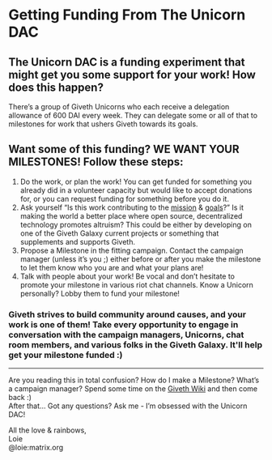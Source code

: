 # **Getting Funding From The Unicorn DAC**

## The Unicorn DAC is a funding experiment that might get you some support for your work! How does this happen? 

There’s a group of Giveth Unicorns who each receive a delegation allowance of 600 DAI every week. They can delegate some or all of that to milestones for work that ushers Giveth towards its goals. 

## Want some of this funding? WE WANT YOUR MILESTONES! Follow these steps:
1. Do the work, or plan the work! You can get funded for something you already did in a volunteer capacity but would like to accept donations for, or you can request funding for something before you do it. 
2. Ask yourself “Is this work contributing to the [mission](../../../Dac/mission) & [goals](../../../Dac/goals)?” Is it making the world a better place where open source, decentralized technology promotes altruism? This could be either by developing on one of the Giveth Galaxy current projects or something that supplements and supports Giveth.
3. Propose a Milestone in the fitting campaign. Contact the campaign manager (unless it’s you ;) either before or after you make the milestone to let them know who you are and what your plans are! 
4. Talk with people about your work! Be vocal and don’t hesitate to promote your milestone in various riot chat channels. Know a Unicorn personally? Lobby them to fund your milestone!


### Giveth strives to build community around causes, and your work is one of them! Take every opportunity to engage in conversation with the campaign managers, Unicorns, chat room members, and various folks in the Giveth Galaxy. It'll help get your milestone funded :) 

------------------------------------

Are you reading this in total confusion? How do I make a Milestone? What’s a campaign manager? Spend some time on the [Giveth Wiki](https://wiki.giveth.io/) and then come back :) <br> 
After that… Got any questions? Ask me - I’m obsessed with the Unicorn DAC!

All the love & rainbows, <br>
Loie <br>
@loie:matrix.org
